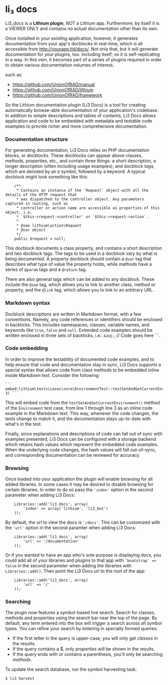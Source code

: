 # li₃ docs

Li3_docs is a **Lithium plugin**, NOT a Lithium app. Furthermore, by itself it is a VIEWER ONLY and contains no actual documentation other than its own.

Once installed in your existing application, however, it generates documentation from your app's docblocks in real-time, which is all accessible from http://yourapp.tld/docs/. Not only that, but it will generate documentation for your plugins, too. Including itself; so it is self-replicating in a way. In this vein, it becomes part of a series of plugins required in order to obtain various documentation volumes of interest.

such as:

 * https://github.com/UnionOfRAD/manual
 * https://github.com/UnionOfRAD/lithium
 * https://github.com/UnionOfRAD/framework

So the Lithium documentation plugin (Li3 Docs) is a tool for creating automatically browse-able documentation of your application's codebase. In addition to simple descriptions and tables of contents, Li3 Docs allows application and code to be embedded with metadata and testable code examples to provide richer and more comprehensive documentation.

### Documentation structure

For generating documentation, Li3 Docs relies on PHP documentation blocks, or _docblocks_. These docblocks can appear above classes, methods, properties, etc., and contain three things: a short description, a longer description (often including usage examples), and docblock _tags_, which are denoted by an `@` symbol, followed by a keyword. A typical docblock might look something like this:

```
	/**
	 * Contains an instance of the `Request` object with all the details of the HTTP request that
	 * was dispatched to the controller object. Any parameters captured in routing, such as
	 * controller or action name are accessible as properties of this object, i.e.
	 * `$this->request->controller` or `$this->request->action`.
	 *
	 * @see lithium\action\Request
	 * @var object
	 */
	public $request = null;
```

This docblock documents a class property, and contains a short description and two docblock tags. The tags to be used in a docblock vary by what is being documented. A property docblock should contain a `@var` tag that describes what type of value the property holds, while methods have a series of `@param` tags and a `@return` tag.

There are also general tags which can be added to any docblock. These include the `@see` tag, which allows you to link to another class, method or property, and the `@link` tag, which allows you to link to an arbitrary URL.

### Markdown syntax

Docblock descriptions are written in Markdown format, with a few conventions. Namely, any code references or identifiers should be enclosed in backticks. This includes namespaces, classes, variable names, and keywords like `true`, `false` and `null`. Extended code examples should be written enclosed in three sets of backticks, i.e.: ``&zwj;`` // Code goes here ```.

### Code embedding

In order to improve the testability of documented code examples, and to help ensure that code and documentation stay in sync, Li3 Docs supports a special syntax that allows code from class methods to be embedded inline inside Markdown text. Consider the following:

	``` embed:lithium\tests\cases\core\EnvironmentTest::testSetAndGetCurrentEnvironment(1-3) `‍``

This will embed code from the `testSetAndGetCurrentEnvironment()` method of the `Environment` test case, from line 1 through line 3 as an inline code example in the Markdown text. This way, whenever the code changes, the tests change to match it, and the documentation stays up-to-date with what's in the test.

Finally, since explanations and descriptions of code can fall out of sync with examples presented, Li3 Docs can be configured with a storage backend which retains hash values which represent the embedded code examples. When the underlying code changes, the hash values will fall out-of-sync, and corresponding documentation can be reviewed for accuracy.

### Browsing

Once loaded into your application the plugin will enable browsing for all added libraries. In some cases it may be desired to disable browsing for certain libraries. In order to do so pass the `'index'` option in the second parameter when adding Li3 Docs:
```
	Libraries::add('li3_docs', array(
		'index' => array('lithium', 'li3_bot')
	));
```

By default, the url to view the docs is `'/docs'`. This can be customized with the `'url'` option in the second paramter when adding Li3 Docs:
```
	Libraries::add('li3_docs', array(
		'url' => '/documentation'
	));
```

Or if you wanted to have an app who's sole purpose is displaying docs, you could add all of your libraries and plugins to that app with `'bootstrap' => false` in the second parameter when adding the libraries with `Libraries::add()`. Then point the Li3 Docs url to the root of the app:
```
	Libraries::add('li3_docs', array(
		'url' => '/'
	));
```


### Searching

The plugin now features a symbol-based live search. Search for classes, methods and properties using the search bar near the top of the page. By default, any term entered into the box will trigger a search across all symbol types. You can refine your search by entering in specially formed queries:

* If the first letter in the query is upper-case, you will only get _classes_ in the results.
* If the query contains a $, only _properties_ will be shown in the results.
* If the query ends with or contains a parenthesis, you'll only be searching _methods_.

To update the search database, run the symbol harvesting task:

```
$ li3 harvest
```
